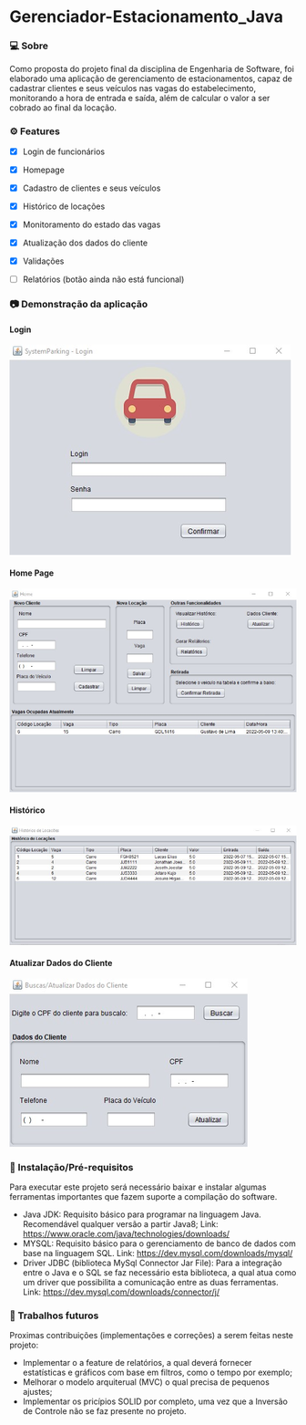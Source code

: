 # Gerenciador-Estacionamento_Java

### 💻 Sobre
<p>Como proposta do projeto final da disciplina de Engenharia de Software, foi elaborado uma aplicação de gerenciamento de estacionamentos, capaz de cadastrar clientes e seus veículos nas vagas do estabelecimento, monitorando a hora de entrada e saída, além de calcular o valor a ser cobrado ao final da locação.</p>

### ⚙️ Features
- [x] Login de funcionários
- [x] Homepage
- [x] Cadastro de clientes e seus veículos
- [x] Histórico de locações
- [x] Monitoramento do estado das vagas
- [x] Atualização dos dados do cliente
- [x] Validações
- [ ] Relatórios (botão ainda não está funcional)


### 📷 Demonstração da aplicação
<h4>Login</h4>
<img alt="Login" src="/readme_images/viewLogin.jpg"/>
<h4>Home Page</h4>
<img alt="Homepage" src="/readme_images/viewHome.jpg"/>
<h4>Histórico</h4>
<img alt="Histórico" src="/readme_images/viewHistorico.jpg"/>
<h4>Atualizar Dados do Cliente</h4>
<img alt="Cliente" src="/readme_images/vieCliente.jpg"/>


### 🚀 Instalação/Pré-requisitos
Para executar este projeto será necessário baixar e instalar algumas ferramentas importantes que fazem suporte a compilação do software.
- Java JDK: Requisito básico para programar na linguagem Java. Recomendável qualquer versão a partir Java8; Link: https://www.oracle.com/java/technologies/downloads/
- MYSQL: Requisito básico para o gerenciamento de banco de dados com base na linguagem SQL. Link: https://dev.mysql.com/downloads/mysql/ 
- Driver JDBC (biblioteca MySql Connector Jar File): Para a integração entre o Java e o SQL se faz necessário esta biblioteca, a qual atua como um driver que possibilita 
    a comunicação entre as duas ferramentas. Link: https://dev.mysql.com/downloads/connector/j/

### 📆 Trabalhos futuros
Proximas contribuições (implementações e correções) a serem feitas neste projeto:
- Implementar o a feature de relatórios, a qual deverá fornecer estatísticas e gráficos com base em filtros, como o tempo por exemplo;
- Melhorar o modelo arquiterual (MVC) o qual precisa de pequenos ajustes;
- Implementar os pricípios SOLID por completo, uma vez que a Inversão de Controle não se faz presente no projeto.

